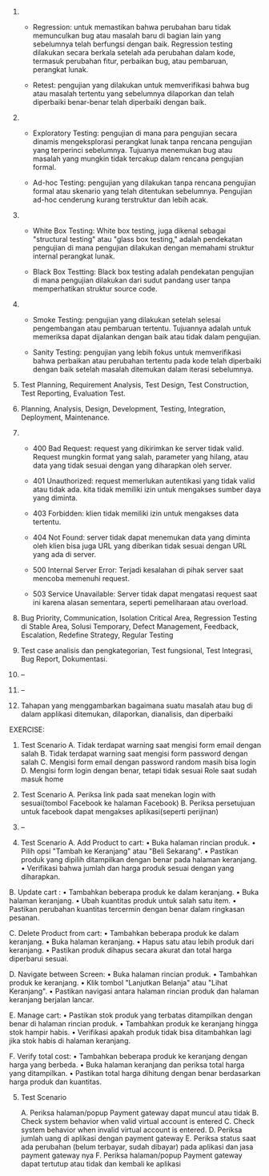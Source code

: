 1. - Regression: untuk memastikan bahwa perubahan baru tidak memunculkan bug atau masalah baru di bagian lain yang sebelumnya telah berfungsi dengan baik. Regression testing dilakukan secara berkala setelah ada perubahan dalam kode, termasuk perubahan fitur, perbaikan bug, atau pembaruan, perangkat lunak.

   - Retest: pengujian yang dilakukan untuk memverifikasi bahwa bug atau masalah tertentu yang sebelumnya dilaporkan dan telah diperbaiki benar-benar telah diperbaiki dengan baik.

2. - Exploratory Testing: pengujian di mana para pengujian secara dinamis mengeksplorasi perangkat lunak tanpa rencana pengujian yang terperinci sebelumnya. Tujuanya menemukan bug atau masalah yang mungkin tidak tercakup dalam rencana pengujian formal.

   - Ad-hoc Testing: pengujian yang dilakukan tanpa rencana pengujian formal atau skenario yang telah ditentukan sebelumnya. Pengujian ad-hoc cenderung kurang terstruktur dan lebih acak.

3. - White Box Testing: White box testing, juga dikenal sebagai "structural testing" atau "glass box testing," adalah pendekatan pengujian di mana pengujian dilakukan dengan memahami struktur internal perangkat lunak.

   - Black Box Testting: Black box testing adalah pendekatan pengujian di mana pengujian dilakukan dari sudut pandang user tanpa memperhatikan struktur source code.

4. - Smoke Testing: pengujian yang dilakukan setelah selesai pengembangan atau pembaruan tertentu. Tujuannya adalah untuk memeriksa dapat dijalankan dengan baik atau tidak dalam pengujian.

   - Sanity Testing: pengujian yang lebih fokus untuk memverifikasi bahwa perbaikan atau perubahan tertentu pada kode telah diperbaiki dengan baik setelah masalah ditemukan dalam iterasi sebelumnya.

5. Test Planning, Requirement Analysis, Test Design, Test Construction, Test Reporting, Evaluation Test.

6. Planning, Analysis, Design, Development, Testing, Integration, Deployment, Maintenance.

7. - 400 Bad Request: request yang dikirimkan ke server tidak valid. Request mungkin format yang salah, parameter yang hilang, atau data yang tidak sesuai dengan yang diharapkan oleh server.

   - 401 Unauthorized: request memerlukan autentikasi yang tidak valid atau tidak ada. kita tidak memiliki izin untuk mengakses sumber daya yang diminta.

   - 403 Forbidden: klien tidak memiliki izin untuk mengakses data tertentu.

   - 404 Not Found: server tidak dapat menemukan data yang diminta oleh klien bisa juga URL yang diberikan tidak sesuai dengan URL yang ada di server.

   - 500 Internal Server Error: Terjadi kesalahan di pihak server saat mencoba memenuhi request.

   - 503 Service Unavailable: Server tidak dapat mengatasi request saat ini karena alasan sementara, seperti pemeliharaan atau overload.

8. Bug Priority, Communication, Isolation Critical Area, Regression Testing di Stable Area, Solusi Temporary, Defect Management, Feedback, Escalation, Redefine Strategy, Regular Testing

9. Test case analisis dan pengkategorian, Test fungsional, Test Integrasi, Bug Report, Dokumentasi.

10. –

11. –

12. Tahapan yang menggambarkan bagaimana suatu masalah atau bug di dalam applikasi ditemukan, dilaporkan, dianalisis, dan diperbaiki

EXERCISE:

1. Test Scenario
   A. Tidak terdapat warning saat mengisi form email dengan salah
   B. Tidak terdapat warning saat mengisi form password dengan salah
   C. Mengisi form email dengan password random masih bisa login
   D. Mengisi form login dengan benar, tetapi tidak sesuai Role saat sudah masuk home

2. Test Scenario
   A. Periksa link pada saat menekan login with sesuai(tombol Facebook ke halaman Facebook)
   B. Periksa persetujuan untuk facebook dapat mengakses aplikasi(seperti perijinan)

3. –

4. Test Scenario
   A. Add Product to cart:
   • Buka halaman rincian produk.
   • Pilih opsi "Tambah ke Keranjang" atau "Beli Sekarang".
   • Pastikan produk yang dipilih ditampilkan dengan benar pada halaman keranjang.
   • Verifikasi bahwa jumlah dan harga produk sesuai dengan yang diharapkan.

B. Update cart :
• Tambahkan beberapa produk ke dalam keranjang.
• Buka halaman keranjang.
• Ubah kuantitas produk untuk salah satu item.
• Pastikan perubahan kuantitas tercermin dengan benar dalam ringkasan pesanan.

C. Delete Product from cart:
• Tambahkan beberapa produk ke dalam keranjang.
• Buka halaman keranjang.
• Hapus satu atau lebih produk dari keranjang.
• Pastikan produk dihapus secara akurat dan total harga diperbarui sesuai.

D. Navigate between Screen:
• Buka halaman rincian produk.
• Tambahkan produk ke keranjang.
• Klik tombol "Lanjutkan Belanja" atau "Lihat Keranjang".
• Pastikan navigasi antara halaman rincian produk dan halaman keranjang berjalan lancar.

E. Manage cart:
• Pastikan stok produk yang terbatas ditampilkan dengan benar di halaman rincian produk.
• Tambahkan produk ke keranjang hingga stok hampir habis.
• Verifikasi apakah produk tidak bisa ditambahkan lagi jika stok habis di halaman keranjang.

F. Verify total cost:
• Tambahkan beberapa produk ke keranjang dengan harga yang berbeda.
• Buka halaman keranjang dan periksa total harga yang ditampilkan.
• Pastikan total harga dihitung dengan benar berdasarkan harga produk dan kuantitas.

5. Test Scenario

   A. Periksa halaman/popup Payment gateway dapat muncul atau tidak
   B. Check system behavior when valid virtual account is entered
   C. Check system behavior when invalid virtual account is entered.
   D. Periksa jumlah uang di aplikasi dengan payment gateway
   E. Periksa status saat ada perubahan (belum terbayar, sudah dibayar) pada aplikasi dan jasa payment gateway nya
   F. Periksa halaman/popup Payment gateway dapat tertutup atau tidak dan kembali ke aplikasi
